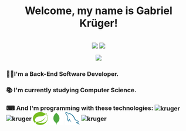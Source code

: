 <div align="center">
    <h1>Welcome, my name is Gabriel Krüger!</h1>
<br/><a href="https://www.linkedin.com/in/gabrielkrugerdesouza/"><img src="https://img.shields.io/badge/LinkedIn-0077B5?style=for-the-badge&logo=linkedin&logoColor=white"/></a>
<a href="mailto:krugergabriel278@gmail.com"/><img src="https://img.shields.io/badge/Gmail-D14836?style=for-the-badge&logo=gmail&logoColor=white"/></a> 

<img src="https://dcbadge.vercel.app/api/shield/400131390294982657"/><br/>
</div>


### 🐱‍💻I'm a Back-End Software Developer.  
### 📚 I'm currently studying Computer Science.

<div style="display: inline_block" >
    <h3>⌨ And I'm programming with these technologies:
        <img align="center" alt="kruger" height="35" width="40" src="https://cdn.jsdelivr.net/gh/devicons/devicon/icons/java/java-original.svg" />
        <img align="center" alt="kruger" height="35" width="40" src="https://cdn.jsdelivr.net/gh/devicons/devicon/icons/kotlin/kotlin-original.svg" />
        <img align="center" alt="kruger" height="35" width="40" src="https://raw.githubusercontent.com/devicons/devicon/master/icons/spring/spring-original.svg">
        <img align="center" alt="kruger" height="35" width="40" src="https://raw.githubusercontent.com/devicons/devicon/master/icons/mongodb/mongodb-plain.svg">
        <img align="center" alt="kruger" height="35" width="40" src="https://raw.githubusercontent.com/devicons/devicon/master/icons/mysql/mysql-plain.svg">
        <img align="center" alt="kruger" height="50" width="50" src="https://cdn.jsdelivr.net/gh/devicons/devicon/icons/docker/docker-original.svg" />
    </h3>
</div>
 



    
    
